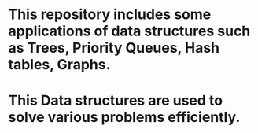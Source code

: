 # This repository includes some applications of data structures such as Trees, Priority Queues, Hash tables, Graphs. 
# This Data structures are used to solve various problems efficiently.
